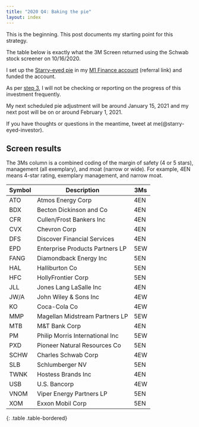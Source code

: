 ```yaml
---
title: "2020 Q4: Baking the pie"
layout: index
---
```


This is the beginning. This post documents my starting point for this strategy.

The table below is exactly what the 3M Screen returned using the Schwab stock screener on 10/16/2020.

I set up the [Starry-eyed pie](https://m1.finance/0avw1Yu9O-uj) in my [M1 Finance account](https://m1.finance/m19w_pCEnCTe) (referral link) and funded the account.

As per [step 3]({{site.baseurl}}/steps.html#3-enjoy-life), I will not be checking or reporting on the progress of this investment frequently.

My next scheduled pie adjustment will be around January 15, 2021 and my next post will be on or around February 1, 2021.

If you have thoughts or questions in the meantime, tweet at me(@starry-eyed-investor).

## Screen results
The 3Ms column is a combined coding of the margin of safety (4 or 5 stars), management (all exemplary), and moat (narrow or wide). For example, 4EN means 4-star rating, exemplary management, and narrow moat.

| Symbol | Description                     | 3Ms |
|--------|---------------------------------|-----|
| ATO    | Atmos Energy Corp               | 4EN |
| BDX    | Becton Dickinson and Co         | 4EN |
| CFR    | Cullen/Frost Bankers Inc        | 4EN |
| CVX    | Chevron Corp                    | 4EN |
| DFS    | Discover Financial Services     | 4EN |
| EPD    | Enterprise Products Partners LP | 5EW |
| FANG   | Diamondback Energy Inc          | 5EN |
| HAL    | Halliburton Co                  | 5EN |
| HFC    | HollyFrontier Corp              | 5EN |
| JLL    | Jones Lang LaSalle Inc          | 4EN |
| JW/A   | John Wiley & Sons Inc           | 4EW |
| KO     | Coca-Cola Co                    | 4EW |
| MMP    | Magellan Midstream Partners LP  | 5EW |
| MTB    | M&T Bank Corp                   | 4EN |
| PM     | Philip Morris International Inc | 5EW |
| PXD    | Pioneer Natural Resources Co    | 5EN |
| SCHW   | Charles Schwab Corp             | 4EW |
| SLB    | Schlumberger NV                 | 5EN |
| TWNK   | Hostess Brands Inc              | 4EN |
| USB    | U.S. Bancorp                    | 4EW |
| VNOM   | Viper Energy Partners LP        | 5EN |
| XOM    | Exxon Mobil Corp                | 5EN |
{: .table .table-bordered}